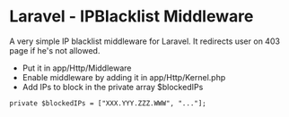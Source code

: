 # Laravel - IPBlacklist Middleware

A very simple IP blacklist middleware for Laravel. It redirects user on 403 page if he's not allowed.

- Put it in app/Http/Middleware
- Enable middleware by adding it in app/Http/Kernel.php
- Add IPs to block in the private array $blockedIPs
```
private $blockedIPs = ["XXX.YYY.ZZZ.WWW", "..."];
```

